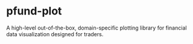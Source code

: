 # pfund-plot

A high-level out-of-the-box, domain-specific plotting library for financial data visualization designed for traders.